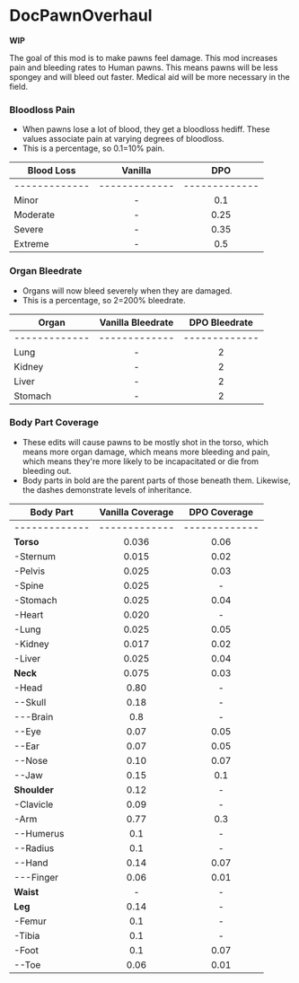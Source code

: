 # DocPawnOverhaul

**WIP**

The goal of this mod is to make pawns feel damage. This mod increases pain and bleeding rates to Human pawns. This means pawns will be less spongey and will bleed out faster. Medical aid will be more necessary in the field.


### Bloodloss Pain
- When pawns lose a lot of blood, they get a bloodloss hediff. These values associate pain at varying degrees of bloodloss.
- This is a percentage, so 0.1=10% pain.

| **Blood Loss** | **Vanilla** | **DPO** |
| ------------- | :-------------: | :-------------: |
| ------------- | ------------- | ------------- |
| Minor | - | 0.1 |
| Moderate | - | 0.25 |
| Severe | - | 0.35 |
| Extreme | - | 0.5 |

### Organ Bleedrate
- Organs will now bleed severely when they are damaged.
- This is a percentage, so 2=200% bleedrate.

| **Organ** | **Vanilla Bleedrate** | **DPO Bleedrate** |
| ------------- | :-------------: | :-------------: |
| ------------- | ------------- | ------------- |
| Lung | - | 2 |
| Kidney | - | 2 |
| Liver | - | 2 |
| Stomach | - | 2 |

### Body Part Coverage
- These edits will cause pawns to be mostly shot in the torso, which means more organ damage, which means more bleeding and pain, which means they're more likely to be incapacitated or die from bleeding out.
- Body parts in bold are the parent parts of those beneath them. Likewise, the dashes demonstrate levels of inheritance.

| **Body Part** | **Vanilla Coverage** | **DPO Coverage** |
| ------------- | :-------------: | :-------------: |
| ------------- | ------------- | ------------- |
| **Torso** | 0.036 | 0.06 |
| -Sternum | 0.015 | 0.02 |
| -Pelvis | 0.025 | 0.03 |
| -Spine | 0.025 | - |
| -Stomach | 0.025 | 0.04 |
| -Heart | 0.020 | - |
| -Lung | 0.025 | 0.05 |
| -Kidney | 0.017 | 0.02 |
| -Liver | 0.025 | 0.04 |
| **Neck** | 0.075 | 0.03 |
| -Head | 0.80 | - |
| --Skull | 0.18 | - |
| ---Brain | 0.8 | - |
| --Eye | 0.07 | 0.05 |
| --Ear | 0.07 | 0.05 |
| --Nose | 0.10 | 0.07 |
| --Jaw | 0.15 | 0.1 |
| **Shoulder** | 0.12 | - |
| -Clavicle | 0.09 | - |
| -Arm | 0.77 | 0.3 |
| --Humerus | 0.1 | - |
| --Radius | 0.1 | - |
| --Hand | 0.14 | 0.07 |
| ---Finger | 0.06 | 0.01 |
| **Waist** | - | - |
| **Leg** | 0.14 | - |
| -Femur | 0.1 | - |
| -Tibia | 0.1 | - |
| -Foot | 0.1 | 0.07 |
| --Toe | 0.06 | 0.01 |
